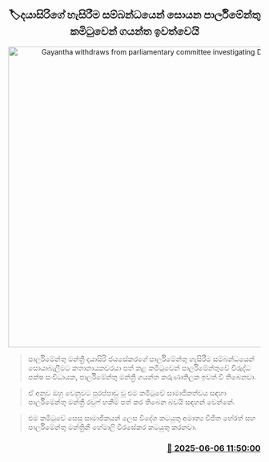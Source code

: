 <p align='center'><b><h2 align='center' title='Gayantha withdraws from parliamentary committee investigating Dayasiri's conduct'>🏷දයාසිරිගේ හැසිරීම සම්බන්ධයෙන් සොයන පාර්ලිමේන්තු කමිටුවෙන් ගයන්ත ඉවත්වෙයි</h2></b></p>
<p align='center'><img src='https://helakuru.sgp1.cdn.digitaloceanspaces.com/esana/images/lib/gayantha-karunathilake.jpg' width='600' alt='Gayantha withdraws from parliamentary committee investigating Dayasiri's conduct'></p>

> පාර්ලිමේන්තු මන්ත්‍රී දයාසිරි ජයසේකරගේ පාර්ලිමේන්තු හැසිරීම සම්බන්ධයෙන් සොයාබැලීමට කතානායකවරයා පත් කළ කමිටුවෙන් පාර්ලිමේන්තුවේ විරුද්ධ පක්ෂ සංවිධායක, පාර්ලිමේන්තු මන්ත්‍රී ගයන්ත කරුණාතිලක ඉවත් වී තිබෙනවා.

> ඒ අනුව ඔහු වෙනුවට පුරප්පාඩු වූ එම කමිටුවේ සාමාජිකත්වය සඳහා පාර්ලිමේන්තු මන්ත්‍රී රවුෆ් හකීම් පත් කර තිබෙන බවයි සඳහන් වෙන්නේ.

> එම කමිටුවේ සෙසු සාමාජිකයන් ලෙස විදේශ කටයුතු අමාත්‍ය විජිත හේරත් සහ පාර්ලිමේන්තු මන්ත්‍රිනී හේමාලි වීරසේකර කටයුතු කරනවා.



<h3 align='right'><a href='https://www.helakuru.lk/esana/p/110779/'>📅 2025-06-06 11:50:00</a></h3>
